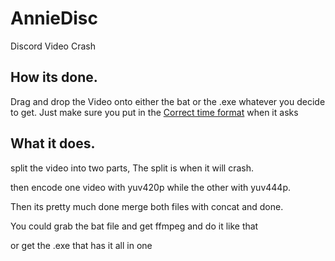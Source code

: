 # AnnieDisc
Discord Video Crash

## How its done.

Drag and drop the Video onto either the bat or the .exe whatever you decide to get.
Just make sure you put in the [Correct time format](https://i.imgur.com/S5BHdms.png) when it asks

## What it does.

split the video into two parts, The split is when it will crash.

then encode one video with yuv420p while the other with yuv444p.

Then its pretty much done merge both files with concat and done.

You could grab the bat file and get ffmpeg and do it like that

or get the .exe that has it all in one
